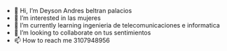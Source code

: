 - 👋 Hi, I’m Deyson Andres beltran palacios
- 👀 I’m interested in  las mujeres
- 🌱 I’m currently learning  ingenieria de telecomunicaciones e informatica
- 💞️ I’m looking to collaborate on  tus sentimientos
- 📫 How to reach me  3107948956

<!---
Andrespalacios18/Andrespalacios18 is a ✨ special ✨ repository because its `README.md` (this file) appears on your GitHub profile.
You can click the Preview link to take a look at your changes.
--->
